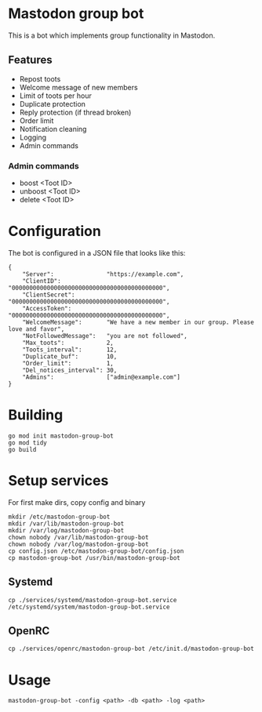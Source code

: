 # Mastodon group bot
This is a bot which implements group functionality in Mastodon.

## Features
* Repost toots
* Welcome message of new members
* Limit of toots per hour
* Duplicate protection
* Reply protection (if thread broken)
* Order limit
* Notification cleaning
* Logging
* Admin commands

### Admin commands
* boost \<Toot ID>
* unboost \<Toot ID>
* delete  \<Toot ID>

# Configuration
The bot is configured in a JSON file that looks like this:
```
{
    "Server":               "https://example.com",
    "ClientID":             "0000000000000000000000000000000000000000000",
    "ClientSecret":         "0000000000000000000000000000000000000000000",
    "AccessToken":          "0000000000000000000000000000000000000000000",
    "WelcomeMessage":       "We have a new member in our group. Please love and favor",
    "NotFollowedMessage":   "you are not followed",
    "Max_toots":            2,
    "Toots_interval":       12,
    "Duplicate_buf":        10,
    "Order_limit":          1,
    "Del_notices_interval": 30,
    "Admins":               ["admin@example.com"]
}
```

# Building
```
go mod init mastodon-group-bot
go mod tidy
go build
```

# Setup services
For first make dirs, copy config and binary
```
mkdir /etc/mastodon-group-bot
mkdir /var/lib/mastodon-group-bot
mkdir /var/log/mastodon-group-bot
chown nobody /var/lib/mastodon-group-bot
chown nobody /var/log/mastodon-group-bot
cp config.json /etc/mastodon-group-bot/config.json
cp mastodon-group-bot /usr/bin/mastodon-group-bot
```

## Systemd
```
cp ./services/systemd/mastodon-group-bot.service /etc/systemd/system/mastodon-group-bot.service
```

## OpenRC
```
cp ./services/openrc/mastodon-group-bot /etc/init.d/mastodon-group-bot
```

# Usage
```
mastodon-group-bot -config <path> -db <path> -log <path>
```
